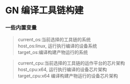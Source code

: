 GN 编译工具链构建
============



### 一些内置变量

> current_os:当前选择的工具链的系统  
> host_os:linux, 运行执行编译的设备系统  
> target_os:编译构建产物运行的系统  

> current_cpu:当前选择的工具链的运作平台的芯片架构  
> host_cpu:x64, 运行执行编译的设备芯片架构  
> target_cpu:x64 编译构建产物运行的设备芯片架构  